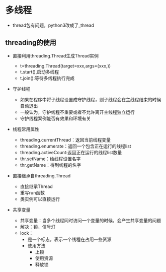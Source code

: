 # 多线程
- thread包有问题，python3改成了_thread

## threading的使用
- 直接利用threading.Thread生成Thread实例
    - t=threading.Thread(target=xxx,args=(xxx,))
    - t.start(),启动多线程
    - t.join():等待多线程执行完成

- 守护线程
    - 如果在程序中将子线程设置成守护线程，则子线程会在主线程结束的时候自动退出
    - 一般认为，守护线程不重要或者不允许离开主线程独立运行
    - 守护线程案例能否有效果和环境有关
- 线程常用属性
    - threading.currentThread：返回当前线程变量
    - threading.enumerate：返回一个包含正在运行的线程list
    - threading.activeCount:返回正在运行的线程list数量
    - thr.setName：给线程设置名字
    - thr.getName：得到线程的名字
- 直接继承自threading.Thread
    - 直接继承Thread
    - 重写run函数
    - 类实例可以直接运行

- 共享变量
    - 共享变量：当多个线程同时访问一个变量的时候，会产生共享变量的问题
    - 解决：锁，信号灯
    - lock：
        - 是一个标志，表示一个线程在占用一些资源
        - 使用方法
            - 上锁
            - 使用资源
            - 释放锁           
        
    